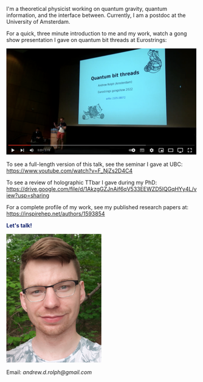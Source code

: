 <!--
<div class="topnav" align=center>
  <a href="https://andrewrolph.github.io">
    <button style="height:60px;width:100px;color:#0e1f6b; font-weight:bold; border-color:#0e1f6b; background-color:White">Home</button></a>
  <a href="https://andrewrolph.github.io/projects.html">
    <button style="height:60px;width:100px;color:#0f5f6b; font-weight:bold; border-color:#0f5f6b; background-color:White">Research</button></a>
</div>
-->

I'm a theoretical physicist working on quantum gravity, quantum information, and the interface between. Currently, I am a postdoc at the University of Amsterdam.  <br/>

For a quick, three minute introduction to me and my work, watch a gong show presentation I gave on quantum bit threads at Eurostrings:

[<img alt="Gong Show" width="500px" src="pics/gongshow.png" />](https://www.youtube.com/watch?v=eoCT7cAOGgo&feature=youtu.be)

To see a full-length version of this talk, see the seminar I gave at UBC: <a href="https://www.youtube.com/watch?v=F_NjZs2D4C4">https://www.youtube.com/watch?v=F_NjZs2D4C4</a>

To see a review of holographic TTbar I gave during my PhD: <a href="Link">https://drive.google.com/file/d/1AkzgGZJnAif6qV533EEWZD5lQGqHYy4L/view?usp=sharing</a>

For a complete profile of my work, see my published research papers at: <a href="https://inspirehep.net/authors/1593854">https://inspirehep.net/authors/1593854</a>

<span style="color:#0e1f6b">**Let's talk!**</span>
<br>

<div align='left'>
   <img src="20200609_182752_cropped.jpg" alt="Andrew" width=250px height=auto><br/>
</div>
  
Email: _andrew.d.rolph@gmail.com_

